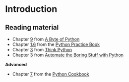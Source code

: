 # Introduction

## Reading material

* Chapter [9](http://python.swaroopch.com/functions.html) from [A Byte of Python](http://python.swaroopch.com/index.html)
* Chapter [1.6](http://anandology.com/python-practice-book/getting-started.html#functions) from the [Python Practice Book](http://anandology.com/python-practice-book/index.html)
* Chapter [3](http://greenteapress.com/thinkpython/html/thinkpython004.html) from [Think Python](http://greenteapress.com/thinkpython/html/index.html)
* Chapter [3](https://automatetheboringstuff.com/chapter3/) from [Automate the Boring Stuff with Python](https://automatetheboringstuff.com/chapter6/)

**Advanced**
* Chapter [7](http://chimera.labs.oreilly.com/books/1230000000393/ch07.html) from the [Python Cookbook](http://chimera.labs.oreilly.com/books/1230000000393/index.html)
